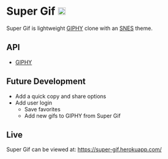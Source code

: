 # Super Gif <img src="http://i.imgur.com/bcb2POE.gif" width="20px" alt="Super Gif Block">
Super Gif is lightweight [GIPHY](https://giphy.com) clone with an [SNES](https://en.wikipedia.org/wiki/Super_Nintendo_Entertainment_System) theme.

## API
* [GIPHY](https://api.giphy.com/)

## Future Development

* Add a quick copy and share options
* Add user login
  * Save favorites
  * Add new gifs to GIPHY from Super Gif
  
## Live
Super Gif can be viewed at: https://super-gif.herokuapp.com/
